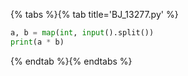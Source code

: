 {% tabs %}{% tab title='BJ_13277.py' %}

```py
a, b = map(int, input().split())
print(a * b)
```

{% endtab %}{% endtabs %}
